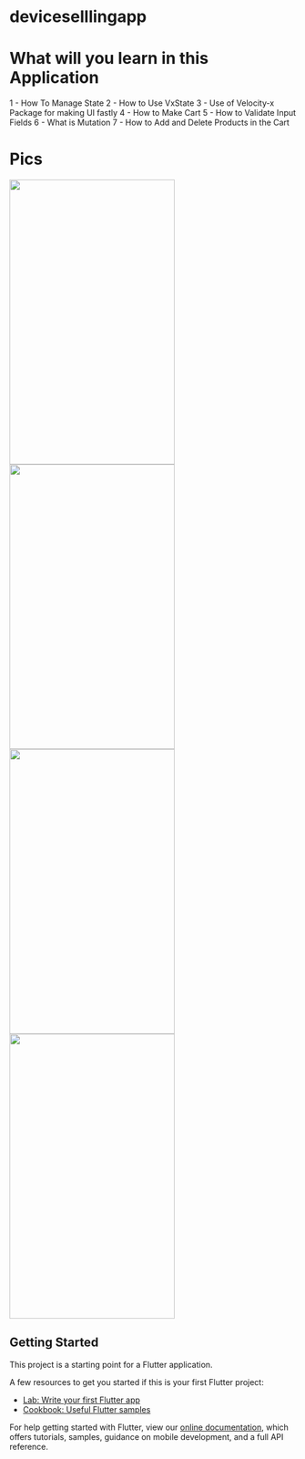 # deviceselllingapp

# What will you learn in this Application

1 - How To Manage State
2 - How to Use VxState
3 - Use of Velocity-x Package for making UI fastly
4 - How to Make Cart
5 - How to Validate Input Fields
6 - What is Mutation
7 - How to Add and Delete Products in the Cart

# Pics

<img src="https://user-images.githubusercontent.com/73787635/134221092-ae863618-77a4-4676-9c2c-a2d117ef44e5.jpeg" height = 500 width = 290/>
<img src="https://user-images.githubusercontent.com/73787635/134222256-ebb3397e-b206-4866-8d6a-35c39efa8996.jpeg" height = 500 width = 290/>
<img src="https://user-images.githubusercontent.com/73787635/134222523-413996fa-d9e1-4c4c-bff8-d86eb31139e4.jpeg" height = 500 width = 290/>
<img src="https://user-images.githubusercontent.com/73787635/134222786-35a2065b-892d-4872-bdde-8eec759d50f3.jpeg" height = 500 width = 290/>

## Getting Started

This project is a starting point for a Flutter application.

A few resources to get you started if this is your first Flutter project:

- [Lab: Write your first Flutter app](https://flutter.dev/docs/get-started/codelab)
- [Cookbook: Useful Flutter samples](https://flutter.dev/docs/cookbook)

For help getting started with Flutter, view our
[online documentation](https://flutter.dev/docs), which offers tutorials,
samples, guidance on mobile development, and a full API reference.
